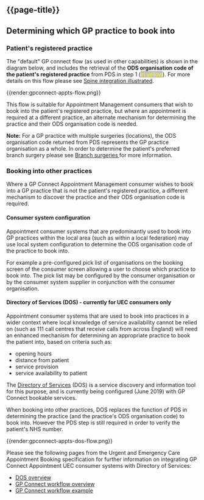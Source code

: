 ## {{page-title}}

## Determining which GP practice to book into ##

### Patient's registered practice ###

The "default" GP connect flow (as used in other capabilities) is shown in the diagram below, and includes the retrieval of the **ODS organisation code of the patient's registered practice** from PDS in step 1 (<span style="color: yellow; background-color: silver;">in yellow</span>).  For more details on this flow please see [Spine integration illustrated](https://developer.nhs.uk/apis/gpconnect-1-2-7/integration_illustrated.html).

{{render:gpconnect-appts-flow.png}}

This flow is suitable for Appointment Management consumers that wish to book into the patient's registered practice, but where an appointment is required at a different practice, an alternate mechanism for determining the practice and their ODS organisation code is needed.

<div markdown="span" class="alert alert-info" role="alert"><i class="fa fa-info-circle"></i> <b>Note:</b> For a GP practice with multiple surgeries (locations), the ODS organisation code returned from PDS represents the GP practice organisation as a whole.  In order to determine the patient's preferred branch surgery please see <a href=https://simplifier.net/guide/pfs-appointments/home-build-branch-surgeries?version=current> Branch surgeries </a> for more information. </div>

### Booking into other practices ###

Where a GP Connect Appointment Management consumer wishes to book into a GP practice that is not the patient's registered practice, a different mechanism to discover the practice and their ODS organisation code is required.

#### Consumer system configuration ####

Appointment consumer systems that are predominantly used to book into GP practices within the local area (such as within a local federation) may use local system configuration to determine the ODS organisation code of the practice to book into.

For example a pre-configured pick list of organisations on the booking screen of the consumer screen allowing a user to choose which practice to book into.  The pick list may be configured by the consumer organisation or by the consumer system supplier in conjunction with the consumer organisation.

#### Directory of Services (DOS) - currently for UEC consumers only ####

Appointment consumer systems that are used to book into practices in a wider context where local knowledge of service availability cannot be relied on (such as 111 call centres that receive calls from across England) will need an enhanced mechanism for determining an appropriate practice to book the patient into, based on criteria such as:

- opening hours
- distance from patient
- service provision
- service availability to patient

The [Directory of Services](https://developer.nhs.uk/apis/uec-appointments/dos_overview.html) (DOS) is a service discovery and information tool for this purpose, and is currently being configured (June 2019) with GP Connect bookable services.

When booking into other practices, DOS replaces the function of PDS in determining the practice (and the practice's ODS organisation code) to book into.  However the PDS step is still required in order to verify the patient's NHS number.

{{render:gpconnect-appts-dos-flow.png}}

Please see the following pages from the Urgent and Emergency Care Appointment Booking specification for further information on integrating GP Connect Appointment UEC consumer systems with Directory of Services: 

- [DOS overview](https://developer.nhs.uk/apis/uec-appointments/dos_overview.html)
- [GP Connect workflow overview](https://developer.nhs.uk/apis/uec-appointments/gpc_wfoverview.html)
- [GP Connect workflow example](https://developer.nhs.uk/apis/uec-appointments/gpc_wfexample.html)
